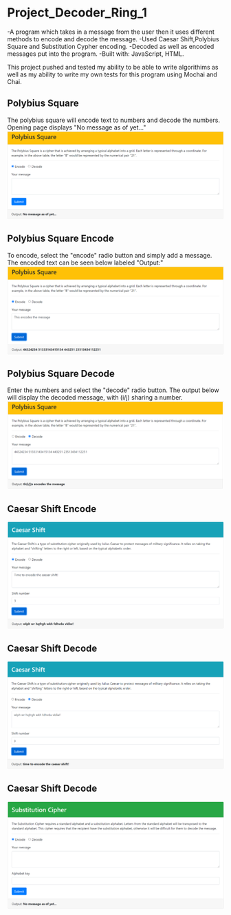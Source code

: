# Project_Decoder_Ring_1

-A program which takes in a message from the user then it uses different methods to encode and decode the message.
-Used Caesar Shift,Polybius Square and Substitution Cypher encoding.
-Decoded as well as encoded messages put into the program.
-Built with: JavaScript, HTML.


This project pushed and tested my ability to be able to write algorithims as well as my ability to write my own tests for this program
using Mochai and Chai.

## Polybius Square
The polybius square will encode text to numbers and decode the numbers. Opening page displays "No message as of yet..."
![Polybius_Square](https://github.com/Sajad54/Project_Decoder_Ring_1/blob/main/Images/Polybius_Square.PNG)

## Polybius Square Encode
To encode, select the "encode" radio button and simply add a message. The encoded text can be seen below labeled "Output:"
![Polybius_Square_Encode](https://github.com/Sajad54/Project_Decoder_Ring_1/blob/main/Images/Polybius_Square_Encode.PNG)

## Polybius Square Decode
Enter the numbers and select the "decode" radio button. The output below will display the decoded message, with (i/j) sharing a number.
![Polybius_Square_Decode](https://github.com/Sajad54/Project_Decoder_Ring_1/blob/main/Images/Polybius_Square_Decode.PNG)

## Caesar Shift Encode
![Caesar_Shift_Encode](https://github.com/Sajad54/Project_Decoder_Ring_1/blob/main/Images/Caesar_shift_encode.PNG)

## Caesar Shift Decode
![Caesar_Shift_Ddcode](https://github.com/Sajad54/Project_Decoder_Ring_1/blob/main/Images/Caesar_shift_decode.PNG)

## Caesar Shift Decode
![Substitution_Cipher](https://github.com/Sajad54/Project_Decoder_Ring_1/blob/main/Images/Substitution_Cipher.PNG)


